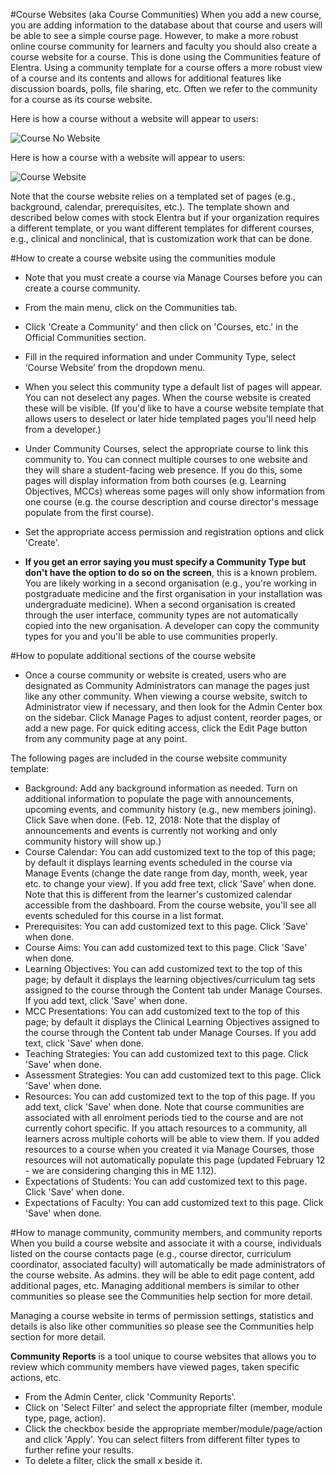 #Course Websites (aka Course Communities)
When you add a new course, you are adding information to the database about that course and users will be able to see a simple course page. However, to make a more robust online course community for learners and faculty you should also create a course website for a course.  This is done using the Communities feature of Elentra.  Using a community template for a course offers a more robust view of a course and its contents and allows for additional features like discussion boards, polls, file sharing, etc.  Often we refer to the community for a course as its course website.

Here is how a course without a website will appear to users:

![Course No Website](/img/courses/course-nowebsite-me1.12.png)  

Here is how a course with a website will appear to users:

![Course Website](/img/courses/coursewebsite-me1.12.png)  

Note that the course website relies on a templated set of pages (e.g., background, calendar, prerequisites, etc.).  The template shown and described below comes with stock Elentra but if your organization requires a different template, or you want different templates for different courses, e.g., clinical and nonclinical, that is customization work that can be done.

#How to create a course website using the communities module
* Note that you must create a course via Manage Courses before you can create a course community.  

* From the main menu, click on the Communities tab.
* Click 'Create a Community' and then click on 'Courses, etc.' in the Official Communities section.
* Fill in the required information and under Community Type, select ‘Course Website’ from the dropdown menu.
* When you select this community type a default list of pages will appear.  You can not deselect any pages.  When the course website is created these will be visible.  (If you'd like to have a course website template that allows users to deselect or later hide templated pages you'll need help from a developer.)
* Under Community Courses, select the appropriate course to link this community to.  You can connect multiple courses to one website and they will share a student-facing web presence.  If you do this, some pages will display information from both courses (e.g. Learning Objectives, MCCs) whereas some pages will only show information from one course (e.g. the course description and course director's message populate from the first course).
* Set the appropriate access permission and registration options and click 'Create'.

* **If you get an error saying you must specify a Community Type but don't have the option to do so on the screen**, this is a known problem.  You are likely working in a second organisation (e.g., you're working in postgraduate medicine and the first organisation in your installation was undergraduate medicine).  When a second organisation is created through the user interface, community types are not automatically copied into the new organisation.  A developer can copy the community types for you and you'll be able to use communities properly.



#How to populate additional sections of the course website
* Once a course community or website is created, users who are designated as Community Administrators can manage the pages just like any other community.  When viewing a course website, switch to Administrator view if necessary, and then look for the Admin Center box on the sidebar.  Click Manage Pages to adjust content, reorder pages, or add a new page.  For quick editing access, click the Edit Page button from any community page at any point.

The following pages are included in the course website community template:  

* Background: Add any background information as needed.  Turn on additional information to populate the page with announcements, upcoming events, and community history (e.g., new members joining). Click Save when done.  (Feb. 12, 2018: Note that the display of announcements and events is currently not working and only community history will show up.)
* Course Calendar: You can add customized text to the top of this page; by default it displays learning events scheduled in the course via Manage Events (change the date range from day, month, week, year etc. to change your view). If you add free text, click 'Save' when done.  Note that this is different from the learner's customized calendar accessible from the dashboard.  From the course website, you'll see all events scheduled for this course in a list format.
* Prerequisites: You can add customized text to this page. Click 'Save' when done.
* Course Aims: You can add customized text to this page. Click 'Save' when done.
* Learning Objectives: You can add customized text to the top of this page; by default it displays the learning objectives/curriculum tag sets assigned to the course through the Content tab under Manage Courses. If you add text, click 'Save' when done.
* MCC Presentations: You can add customized text to the top of this page; by default it displays the Clinical Learning Objectives assigned to the course through the Content tab under Manage Courses. If you add text, click 'Save' when done.
* Teaching Strategies: You can add customized text to this page. Click 'Save' when done.
* Assessment Strategies: You can add customized text to this page. Click 'Save' when done.
* Resources: You can add customized text to the top of this page. If you add text, click 'Save' when done.
Note that course communities are associated with all enrolment periods tied to the course and are not currently cohort specific.  If you attach resources to a community, all learners across multiple cohorts will be able to view them.  If you added resources to a course when you created it via Manage Courses, those resources will not automatically populate this page (updated February 12 - we are considering changing this in ME 1.12).
* Expectations of Students: You can add customized text to this page. Click 'Save' when done.
* Expectations of Faculty: You can add customized text to this page. Click 'Save' when done.

#How to manage community, community members, and community reports
When you build a course website and associate it with a course, individuals listed on the course contacts page (e.g., course director, curriculum coordinator, associated faculty) will automatically be made administrators of the course website.  As admins. they will be able to edit page content, add additional pages, etc.  Managing additional members is similar to other communities so please see the Communities help section for more detail.

Managing a course website in terms of permission settings, statistics and details is also like other communities so please see the Communities help section for more detail.

**Community Reports** is a tool unique to course websites that allows you to review which community members have viewed pages, taken specific actions, etc.

* From the Admin Center, click 'Community Reports'.
* Click on 'Select Filter' and select the appropriate filter (member, module type, page, action).
* Click the checkbox beside the appropriate member/module/page/action and click 'Apply'.  You can select filters from different filter types to further refine your results.
* To delete a filter, click the small x beside it.
